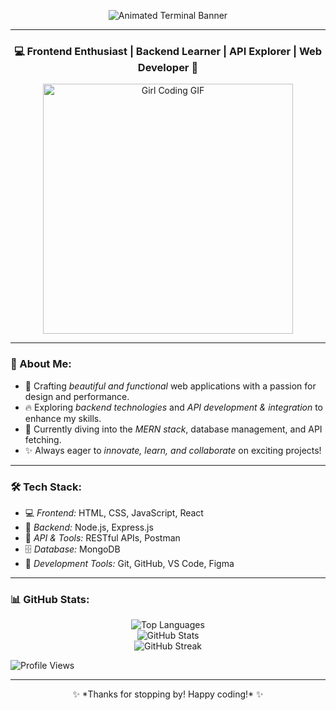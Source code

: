 <p align="center">
  <img src="https://readme-typing-svg.herokuapp.com?font=Fira+Code&weight=600&size=22&pause=1000&color=F75C7E&width=435&lines=Hello+World!+I+am+Jayashree+Das;Welcome+to+my+GitHub+Profile!;Frontend+%26+Backend+Explorer;Always+learning+new+things!" alt="Animated Terminal Banner" />
</p>

---

<h3 align="center">💻 Frontend Enthusiast | Backend Learner | API Explorer | Web Developer 🚀</h3>

<p align="center">
  <img src="https://media.giphy.com/media/LMcB8XospGZO8UQq87/giphy.gif" width="400" alt="Girl Coding GIF" />
</p>

---

### 🌸 About Me:
- 🎨 Crafting *beautiful and functional* web applications with a passion for design and performance.
- 🔥 Exploring *backend technologies* and *API development & integration* to enhance my skills.
- 🌱 Currently diving into the *MERN stack*, database management, and API fetching.
- ✨ Always eager to *innovate, learn, and collaborate* on exciting projects!

---

### 🛠 Tech Stack:
- 💻 *Frontend:* HTML, CSS, JavaScript, React
- 🚀 *Backend:* Node.js, Express.js
- 🔗 *API & Tools:* RESTful APIs, Postman
- 🗄 *Database:* MongoDB
- 🔧 *Development Tools:* Git, GitHub, VS Code, Figma

---

### 📊 GitHub Stats:
<p align="center">
  <img src="https://github-readme-stats.vercel.app/api/top-langs?username=jayashree-25&show_icons=true&locale=en&layout=compact&theme=radical" alt="Top Languages" />
  <br>
  <img src="https://github-readme-stats.vercel.app/api?username=jayashree-25&show_icons=true&locale=en&theme=radical" alt="GitHub Stats" />
  <br>
  <img src="https://github-readme-streak-stats.herokuapp.com/?user=jayashree-25&theme=radical" alt="GitHub Streak" />
</p>
<p align="left">
  <img src="https://komarev.com/ghpvc/?username=jayashree-25&label=Profile%20Views&color=blue&style=flat" alt="Profile Views" />
</p>

---

<p align="center">✨ *Thanks for stopping by! Happy coding!* ✨</p>

